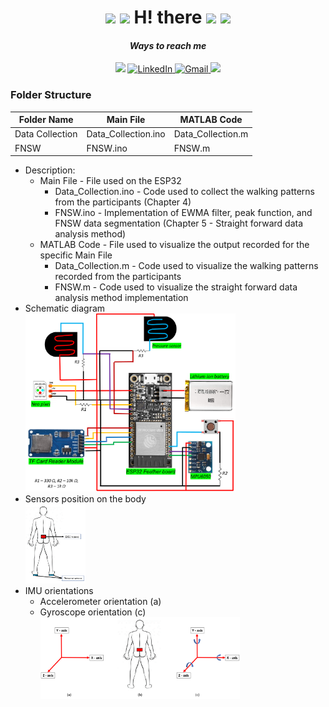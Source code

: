 <div align="center">
<h1>  
  <img src="https://github.com/raghavk16/raghavk16/blob/master/coderman.gif" width="100px">
  <img src="https://github.com/TheDudeThatCode/TheDudeThatCode/blob/master/Assets/Developer.gif" width="80px">
  H! there      
  <img src="https://github.com/TheDudeThatCode/TheDudeThatCode/blob/master/Assets/Designer.gif" width="80px"> 
 <img src="https://media.giphy.com/media/WUlplcMpOCEmTGBtBW/giphy.gif" width="70">
</h1>
</div>

<div align="center">
  <h4><i>Ways to reach me</i></h4>
</div>  
<div  align="center">
  <img src="https://github.com/TheDudeThatCode/TheDudeThatCode/blob/master/Assets/coin.gif" width="10px">
  <a href="https://www.linkedin.com/in/sai-kishan-rali/" target="_blank">
    <img src="https://img.shields.io/badge/LinkedIn-%230077B5.svg?&style=flat-square&logo=linkedin&logoColor=white&color=071A2C" alt="LinkedIn">
  </a>

   <a href="mailto:rali.sai.kishan@gmail.com" mailto="rali.sai.kishan@gmail.com" target="_blank">
    <img src="https://img.shields.io/badge/Gmail-%231877F2.svg?&style=flat-square&logo=gmail&logoColor=white&color=071A2C" alt="Gmail">
  </a>
  <img src="https://github.com/TheDudeThatCode/TheDudeThatCode/blob/master/Assets/coin.gif" width="10px">
</div>


<!-- <table>
  <thead>
    <tr>
      <td align="center">
        <span><strong>Programming Languages & Frameworks</strong></span>
      </td>
    </tr>
  </thead>
  
  <tbody>
    <tr>
      <td align="center">
        <img width="70%" src="https://github.com/oussamabouchikhi/oussamabouchikhi/blob/master/assets/skills.png" alt="cover" />
      </td>
    </tr>
  </tbody> -->
  
</table>
</div>

### Folder Structure
| Folder Name | Main File | MATLAB Code |
| --- | --- | --- |
| Data Collection | Data_Collection.ino | Data_Collection.m |
| FNSW | FNSW.ino | FNSW.m |

<!-- [**Data_Collection.ino**](https://github.com/SaiKishanRali/Code/blob/main/Images/Readme.txt) -->
<!-- [**𝚎𝚖𝚘𝚓𝚒**](https://github.com/Raymo111/emoji) -->

- Description:
  - Main File -  File used on the ESP32
    - Data_Collection.ino - Code used to collect the walking patterns from the participants (Chapter 4)
    - FNSW.ino - Implementation of EWMA filter, peak function, and FNSW data segmentation (Chapter 5 - Straight forward data analysis method)
  - MATLAB Code - File used to visualize the output recorded for the specific Main File
    - Data_Collection.m - Code used to visualize the walking patterns recorded from the participants
    - FNSW.m - Code used to visualize the straight forward data analysis method implementation 
- Schematic diagram   
   <div align="left">
      <img width="70%" src="https://github.com/SaiKishanRali/Code/blob/main/Images/sch_exp3.png" alt="cover" />
     </div>
- Sensors position on the body
   <div align="left">
      <img width="20%" src="https://github.com/SaiKishanRali/Code/blob/main/Images/2senspng.png" alt="cover" />
     </div>
- IMU orientations
  - Accelerometer orientation (a)
  - Gyroscope orientation (c)
       <div align="left">
         <img width="70%" src="https://github.com/SaiKishanRali/Code/blob/main/Images/sensor_pos_big.png" alt="cover" />
        </div>
<!-- <h2><i>Ways to contact me:</i></h2> -->


